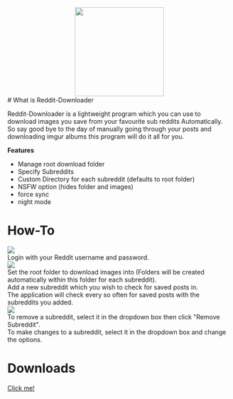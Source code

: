 <div style="text-align:center"><img src ="https://upload.wikimedia.org/wikipedia/en/thumb/8/82/Reddit_logo_and_wordmark.svg/1280px-Reddit_logo_and_wordmark.svg.png" width="200px"/></div>
# What is Reddit-Downloader

Reddit-Downloader is a lightweight program which you can use to download images you save from your favourite sub reddits Automatically. So say good bye to the day of manually going through your posts and downloading imgur albums this program will do it all for you.

**Features**
- Manage root download folder
- Specify Subreddits
- Custom Directory for each subreddit (defaults to root folder)
- NSFW option (hides folder and images)
- force sync
- night mode

# How-To
![](http://i.imgur.com/he7ZR3H.png?1)  
Login with your Reddit username and password.  
![](http://i.imgur.com/9XFL1oN.png)  
Set the root folder to download images into (Folders will be created automatically within this folder for each subreddit).  
Add a new subreddit which you wish to check for saved posts in.  
The application will check every so often for saved posts with the subreddits you added.  
![](http://i.imgur.com/HVCXQd3.png)  
To remove a subreddit, select it in the dropdown box then click "Remove Subreddit".  
To make changes to a subreddit, select it in the dropdown box and change the options.  

# Downloads
[Click me!](https://github.com/GlossyPanther/Reddit-Downloader/releases)